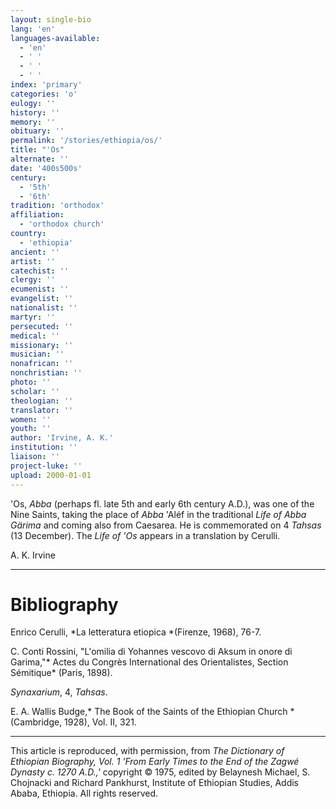 ```yaml
---
layout: single-bio
lang: 'en'
languages-available:
  - 'en'
  - ' '
  - ' '
  - ' '
index: 'primary'
categories: 'o'
eulogy: ''
history: ''
memory: ''
obituary: ''
permalink: '/stories/ethiopia/os/'
title: "'Os"
alternate: ''
date: '400s500s'
century:
  - '5th'
  - '6th'
tradition: 'orthodox'
affiliation:
  - 'orthodox church'
country:
  - 'ethiopia'
ancient: ''
artist: ''
catechist: ''
clergy: ''
ecumenist: ''
evangelist: ''
nationalist: ''
martyr: ''
persecuted: ''
medical: ''
missionary: ''
musician: ''
nonafrican: ''
nonchristian: ''
photo: ''
scholar: ''
theologian: ''
translator: ''
women: ''
youth: ''
author: 'Irvine, A. K.'
institution: ''
liaison: ''
project-luke: ''
upload: 2000-01-01
---
```



'Os, *Abba* (perhaps fl. late 5th and early 6th century A.D.), was one of the Nine Saints, taking the place of *Abba* 'Aléf in the traditional *Life of Abba Gärima* and coming also from Caesarea. He is commemorated on 4 *Tahsas* (13 December). The *Life of 'Os* appears in a translation by Cerulli.

A. K. Irvine

---

# Bibliography

Enrico Cerulli, *La letteratura etiopica *(Firenze, 1968), 76-7.

C. Conti Rossini, "L'omilia di Yohannes vescovo di Aksum in onore di Garima,"* Actes du Congrès International des Orientalistes, Section Sémitique* (Paris, 1898).

*Synaxarium*, 4, *Tahsas*.

E. A. Wallis Budge,* The Book of the Saints of the Ethiopian Church *(Cambridge, 1928), Vol. II, 321.

---

This article is reproduced, with permission, from *The Dictionary of Ethiopian Biography, Vol. 1 'From Early Times to the End of the Zagwé Dynasty c. 1270 A.D.,'* copyright &copy; 1975, edited by Belaynesh Michael, S. Chojnacki and Richard Pankhurst, Institute of Ethiopian Studies, Addis Ababa, Ethiopia.  All rights reserved.
